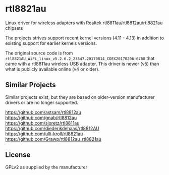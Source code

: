 # rtl8821au
Linux driver for wireless adapters with Realtek rtl8811au/rtl8812au/rtl8821au chipsets

The projects strives support recent kernel versions (4.11 - 4.13) 
in addition to existing support for earlier kernels versions.

The original source code is from `rtl8821AU_WiFi_linux_v5.2.6.2_23547.20170814_COEX20170206-6760`
that came with a rtl8811au wireless USB adapter.  This driver is newer (v5) than what is publicly
available online (v4 or older).

## Similar Projects 
Similar projects exist, but they are based on older-version manufacturer drivers or are no longer supported.

https://github.com/astsam/rtl8812au \
https://github.com/gnab/rtl8812au \
https://github.com/sloretz/rtl8811au \
https://github.com/diederikdehaas/rtl8812AU \
https://github.com/ulli-kroll/rtl8821au \
https://github.com/Grawp/rtl8812au_rtl8821au


## License
GPLv2 as supplied by the manufacturer
